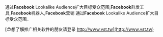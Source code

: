 通过**Facebook** Lookalike Audience扩大目标受众范围,**Facebook**群发工具,**Facebook**机器人,**Facebook**营销
通过**Facebook** Lookalike Audience扩大目标受众范围_

[😍想了解推广相关软件的朋友请登录 http://www.vst.tw](http://www.vst.tw)



